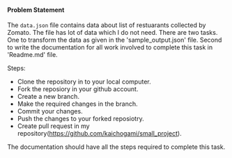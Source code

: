 #### Problem Statement
The `data.json` file contains data about list of restuarants collected by Zomato. 
The file has lot of data which I do not need.
There are two tasks. One to transform the data as given in the 'sample_output.json' file.
Second to write the documentation for all work involved to complete this task in 'Readme.md' file.

Steps:
* Clone the repository in to your local computer.
* Fork the reposiory in your github account.
* Create a new branch.
* Make the required changes in the branch.
* Commit your changes.
* Push the changes to your forked reposiotry.
* Create pull request in my repository(https://github.com/kaichogami/small_project).

The documentation should have all the steps required to complete this task.